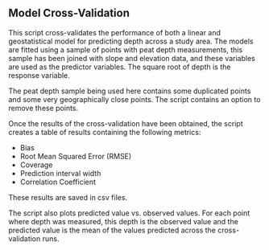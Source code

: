 ## Model Cross-Validation

This script cross-validates the performance of both a linear and geostatistical model for predicting depth across a study area.
The models are fitted using a sample of points with peat depth measurements, this sample has been joined with slope and elevation data, and these variables are used as the predictor variables. 
The square root of depth is the response variable.   

The peat depth sample being used here contains some duplicated points and some very geographically close points. The script contains an option to remove these points. 

Once the results of the cross-validation have been obtained, the script creates a table of results containing the following metrics:
* Bias
* Root Mean Squared Error (RMSE)
* Coverage
* Prediction interval width 
* Correlation Coefficient  

These results are saved in csv files.

The script also plots predicted value vs. observed values. 
For each point where depth was measured, this depth is the observed value and the predicted value is the mean of the values predicted across the cross-validation runs.
